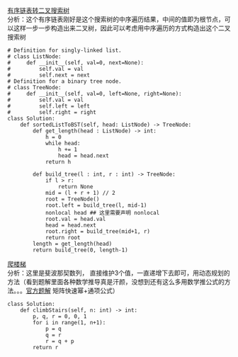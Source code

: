 [有序链表转二叉搜索树](https://leetcode-cn.com/problems/convert-sorted-list-to-binary-search-tree/)   
分析：这个有序链表刚好是这个搜索树的中序遍历结果，中间的值即为根节点，可以这样一步一步构造出来二叉树，因此可以考虑用中序遍历的方式构造出这个二叉搜索树   
```python3 
# Definition for singly-linked list.
# class ListNode:
#     def __init__(self, val=0, next=None):
#         self.val = val
#         self.next = next
# Definition for a binary tree node.
# class TreeNode:
#     def __init__(self, val=0, left=None, right=None):
#         self.val = val
#         self.left = left
#         self.right = right
class Solution:
    def sortedListToBST(self, head: ListNode) -> TreeNode:
        def get_length(head : ListNode) -> int:
            h = 0
            while head:
                h += 1
                head = head.next
            return h 
        
        def build_tree(l : int, r : int) -> TreeNode:
            if l > r:
                return None
            mid = (l + r + 1) // 2
            root = TreeNode()
            root.left = build_tree(l, mid-1)
            nonlocal head ## 这里需要声明 nonlocal
            root.val = head.val 
            head = head.next 
            root.right = build_tree(mid+1, r)
            return root 
        length = get_length(head)
        return build_tree(0, length-1)
```

[爬楼梯](https://leetcode-cn.com/problems/climbing-stairs/)   
分析：这里是斐波那契数列， 直接维护3个值，一直递增下去即可，用动态规划的方法（看到题解里面各种数学推导真是汗颜，没想到还有这么多用数学推公式的方法。。。[官方题解](https://leetcode-cn.com/problems/climbing-stairs/solution/pa-lou-ti-by-leetcode-solution/) 矩阵快速幂+通项公式）    
```python3
class Solution:
    def climbStairs(self, n: int) -> int:
        p, q, r = 0, 0, 1
        for i in range(1, n+1):
            p = q
            q = r
            r = q + p
        return r 
```
